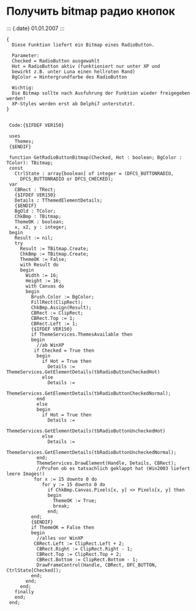 Получить bitmap радио кнопок
============================

::: {.date}
01.01.2007
:::

    { 
      Diese Funktion liefert ein Bitmap eines RadioButton. 
     
      Parameter: 
      Checked = RadioButton ausgewahlt 
      Hot = RadioButton aktiv (funktioniert nur unter XP und 
      bewirkt z.B. unter Luna einen hellroten Rand) 
      BgColor = Hintergrundfarbe des RadioButton 
     
      Wichtig: 
      Die Bitmap sollte nach Ausfuhrung der Funktion wieder freigegeben werden! 
      XP-Styles werden erst ab Delphi7 unterstutzt. 
    }
     
     
     Code:{$IFDEF VER150}
     
     uses
       Themes;
     {$ENDIF}
     
     function GetRadioButtonBitmap(Checked, Hot : boolean; BgColor : TColor): TBitmap;
     const
       CtrlState : array[boolean] of integer = (DFCS_BUTTONRADIO,
         DFCS_BUTTONRADIO or DFCS_CHECKED);
     var
       CBRect : TRect;
       {$IFDEF VER150}
       Details : TThemedElementDetails;
       {$ENDIF}
       BgOld : TColor;
       ChkBmp : TBitmap;
       ThemeOK : boolean;
       x, x2, y : integer;
     begin
       Result := nil;
       try
         Result := TBitmap.Create;
         ChkBmp := TBitmap.Create;
         ThemeOK := False;
         with Result do
         begin
           Width := 16;
           Height := 16;
           with Canvas do
           begin
             Brush.Color := BgColor;
             FillRect(ClipRect);
             ChkBmp.Assign(Result);
             CBRect := ClipRect;
             CBRect.Top := 1;
             CBRect.Left := 1;
             {$IFDEF VER150}
             if ThemeServices.ThemesAvailable then
             begin
               //ab WinXP 
              if Checked = True then
               begin
                 if Hot = True then
                   Details := ThemeServices.GetElementDetails(tbRadioButtonCheckedHot)
                 else
                   Details :=
                     ThemeServices.GetElementDetails(tbRadioButtonCheckedNormal);
               end
               else
               begin
                 if Hot = True then
                   Details :=
                     ThemeServices.GetElementDetails(tbRadioButtonUncheckedHot)
                 else
                   Details :=
                     ThemeServices.GetElementDetails(tbRadioButtonUncheckedNormal);
               end;
               ThemeServices.DrawElement(Handle, Details, CBRect);
               //Prufen ob es tatsachlich geklappt hat (Win2003 liefert leere Images!) 
              for x := 15 downto 0 do
                 for y := 15 downto 0 do
                   if ChkBmp.Canvas.Pixels[x, y] <> Pixels[x, y] then
                   begin
                     ThemeOK := True;
                     break;
                   end;
             end;
             {$ENDIF}
             if ThemeOK = False then
             begin
               //alles vor WinXP 
              CBRect.Left := ClipRect.Left + 2;
               CBRect.Right := ClipRect.Right - 1;
               CBRect.Top := ClipRect.Top + 2;
               CBRect.Bottom := ClipRect.Bottom - 1;
               DrawFrameControl(Handle, CBRect, DFC_BUTTON, CtrlState[Checked]);
             end;
           end;
         end;
       finally
       end;
     end;
     
